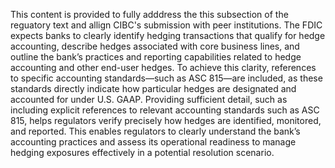 This content is provided to fully adddress the this subsection of the reguatory text and allign CIBC's submission with peer institutions. The FDIC expects banks to clearly identify hedging transactions that qualify for hedge accounting, describe hedges associated with core business lines, and outline the bank’s practices and reporting capabilities related to hedge accounting and other end-user hedges. To achieve this clarity, references to specific accounting standards—such as ASC 815—are included, as these standards directly indicate how particular hedges are designated and accounted for under U.S. GAAP. Providing sufficient detail, such as including explicit references to relevant accounting standards such as ASC 815, helps regulators verify precisely how hedges are identified, monitored, and reported. This enables regulators to clearly understand the bank’s accounting practices and assess its operational readiness to manage hedging exposures effectively in a potential resolution scenario. 
